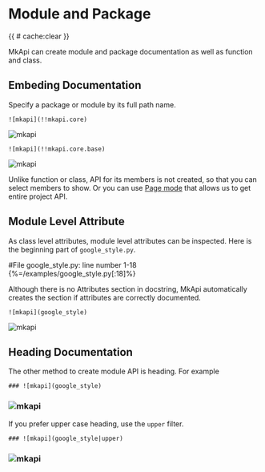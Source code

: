 # Module and Package

<style type="text/css">
<!--
.mkapi-node {
  border: 2px dashed #88AA88;
}
-->
</style>

{{ # cache:clear }}

MkApi can create module and package documentation as well as function and class.

## Embeding Documentation

Specify a package or module by its full path name.

~~~
![mkapi](!!mkapi.core)
~~~

![mkapi](mkapi.core)

~~~
![mkapi](!!mkapi.core.base)
~~~

![mkapi](mkapi.core.base)

Unlike function or class, API for its members is not created, so that
you can select members to show. Or you can use [Page mode](page.md) that allows us to get entire project API.

## Module Level Attribute

As class level attributes, module level attributes can be inspected. Here is the beginning part of `google_style.py`.

#File google_style.py: line number 1-18 {%=/examples/google_style.py[:18]%}

Although there is no Attributes section in docstring, MkApi automatically creates the section if attributes are correctly documented.

~~~
![mkapi](google_style)
~~~

![mkapi](google_style)


## Heading Documentation

The other method to create module API is heading. For example

~~~
### ![mkapi](google_style)
~~~

### ![mkapi](google_style)

If you prefer upper case heading, use the `upper` filter.

~~~
### ![mkapi](google_style|upper)
~~~

### ![mkapi](google_style|upper)
